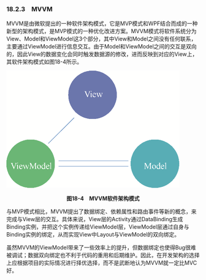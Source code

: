 ### 18.2.3　MVVM

MVVM是由微软提出的一种软件架构模式，它是MVP模式和WPF结合而成的一种新型的架构模式，是MVP模式的一种优化改进方案。MVVM模式将软件系统分为View、Model和ViewModel这3个部分，其中View和Model之间没有任何联系，主要通过ViewModel进行信息交互。由于Model和ViewModel之间的交互是双向的，因此View的数据变化会同时触发数据源的修改，进而反映到对应的View上，其软件架构模式如图18-4所示。

![103.png](../images/103.png)
<center class="my_markdown"><b class="my_markdown">图18-4　MVVM软件架构模式</b></center>

与MVP模式相比，MVVM提出了数据绑定、依赖属性和路由事件等新的概念，来完成与View层的交互。具体来说，View层的Activity通过DataBinding生成Binding实例，并把这个实例传递给ViewModel层，ViewModel层通过自身与Binding实例的绑定，从而实现View中Layout与ViewModel的双向绑定。

虽然MVVM的ViewModel带来了一些效率上的提升，但数据绑定也使得Bug很难被调试；数据双向绑定也不利于代码的重用和后期维护。因此，在开发架构的选择上应根据项目的实际情况进行择优选择，而不是武断地认为MVVM就一定比MVC好。

